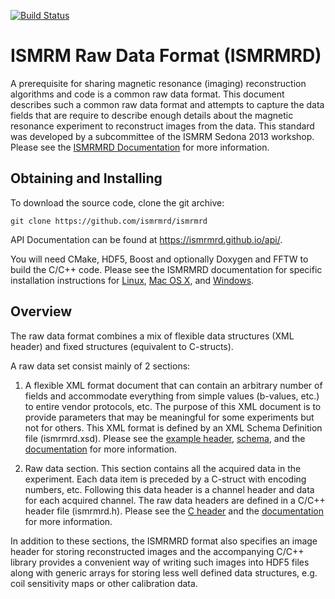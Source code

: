 [![Build Status](https://travis-ci.org/ismrmrd/ismrmrd.svg?branch=master)](https://travis-ci.org/ismrmrd/ismrmrd)

ISMRM Raw Data Format (ISMRMRD)
===============================

A prerequisite for sharing magnetic resonance (imaging) reconstruction algorithms and code is a common raw data format. This document describes such a common raw data format and attempts to capture the data fields that are require to describe enough details about the magnetic resonance experiment to reconstruct images from the data. This standard was developed by a subcommittee of the ISMRM Sedona 2013 workshop. Please see the [ISMRMRD Documentation](https://ismrmrd.github.io) for more information.

Obtaining and Installing
-------------------------

To download the source code, clone the git archive:

    git clone https://github.com/ismrmrd/ismrmrd

API Documentation can be found at https://ismrmrd.github.io/api/.

You will need CMake, HDF5, Boost and optionally Doxygen and FFTW to build the C/C++ code. Please see the ISMRMRD documentation for specific installation instructions for [Linux](https://ismrmrd.github.io/index.html#linux-installation), [Mac OS X](https://ismrmrd.github.io/index.html#mac-osx-installation), and [Windows](https://ismrmrd.github.io/index.html#windows-installation).

Overview
---------

The raw data format combines a mix of flexible data structures (XML header) and fixed structures (equivalent to C-structs).

A raw data set consist mainly of 2 sections:

1.  A flexible XML format document that can contain an arbitrary number of fields and accommodate everything from simple values (b-values, etc.) to entire vendor protocols, etc. The purpose of this XML document is to provide parameters that may be meaningful for some experiments but not for others.  This XML format is defined by an XML Schema Definition file (ismrmrd.xsd).  Please see the [example header](https://github.com/ismrmrd/ismrmrd/blob/master/schema/ismrmrd_example_extended.xml), [schema](https://github.com/ismrmrd/ismrmrd/blob/master/schema/ismrmrd.xsd), and the [documentation](https://ismrmrd.github.io/index.html#flexible-data-header) for more information.

1.  Raw data section. This section contains all the acquired data in the experiment. Each data item is preceded by a C-struct with encoding numbers, etc. Following this data header is a channel header and data for each acquired channel. The raw data headers are defined in a C/C++ header file (ismrmrd.h).  Please see the [C header](https://github.com/ismrmrd/ismrmrd/blob/master/include/ismrmrd/ismrmrd.h) and the [documentation](https://ismrmrd.github.io/index.html#fixed-data-structures) for more information.

In addition to these sections, the ISMRMRD format also specifies an image header for storing reconstructed images and the accompanying C/C++ library provides a convenient way of writing such images into HDF5 files along with generic arrays for storing less well defined data structures, e.g. coil sensitivity maps or other calibration data.
